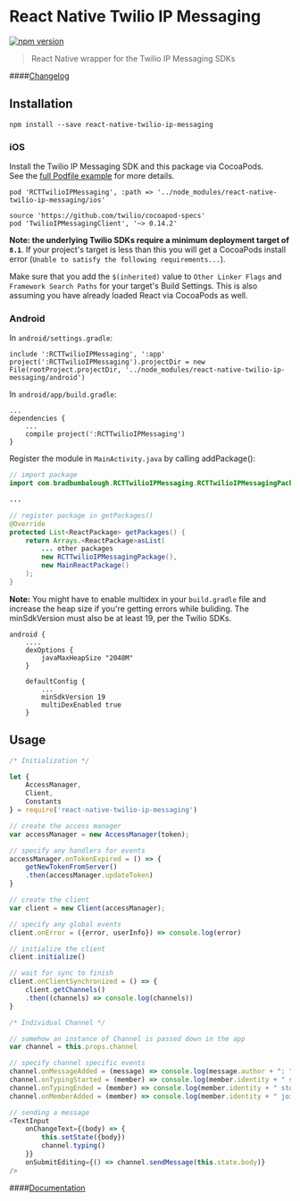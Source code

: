 # React Native Twilio IP Messaging
[![npm version](https://badge.fury.io/js/react-native-twilio-ip-messaging.svg)](https://badge.fury.io/js/react-native-twilio-ip-messaging)

>React Native wrapper for the Twilio IP Messaging SDKs

####[Changelog](CHANGELOG.md)

## Installation
```npm install --save react-native-twilio-ip-messaging```

### iOS
Install the Twilio IP Messaging SDK and this package via CocoaPods.  
See the [full Podfile example](./Example/ios/Podfile) for more details.

```
pod 'RCTTwilioIPMessaging', :path => '../node_modules/react-native-twilio-ip-messaging/ios'

source 'https://github.com/twilio/cocoapod-specs'
pod 'TwilioIPMessagingClient', '~> 0.14.2'
```
**Note: the underlying Twilio SDKs require a minimum deployment target of `8.1`**. If your project's target is less than this you will get a CocoaPods install error (`Unable to satisfy the following requirements...`).

Make sure that you add the `$(inherited)` value to `Other Linker Flags` and `Framework Search Paths` for your target's Build Settings. This is also assuming you have already loaded React via CocoaPods as well.

### Android
In `android/settings.gradle`:

```
include ':RCTTwilioIPMessaging', ':app'
project(':RCTTwilioIPMessaging').projectDir = new File(rootProject.projectDir, '../node_modules/react-native-twilio-ip-messaging/android')
```

In `android/app/build.gradle`:
```
...
dependencies {
    ...
    compile project(':RCTTwilioIPMessaging')
}

```

Register the module in `MainActivity.java` by calling addPackage():
```Java
// import package
import com.bradbumbalough.RCTTwilioIPMessaging.RCTTwilioIPMessagingPackage;

...

// register package in getPackages()
@Override
protected List<ReactPackage> getPackages() {
    return Arrays.<ReactPackage>asList(
        ... other packages
        new RCTTwilioIPMessagingPackage(),
        new MainReactPackage()
    );
}
```

**Note:** You might have to enable multidex in your `build.gradle` file and increase the heap size if you're getting errors while buliding. The minSdkVersion must also be at least 19, per the Twilio SDKs.
```
android {
    ....
    dexOptions {
        javaMaxHeapSize "2048M"
    }

    defaultConfig {
        ...
        minSdkVersion 19
        multiDexEnabled true
    }
```

## Usage
```JavaScript
/* Initialization */

let {
    AccessManager,
    Client,
    Constants
} = require('react-native-twilio-ip-messaging')

// create the access manager
var accessManager = new AccessManager(token);

// specify any handlers for events
accessManager.onTokenExpired = () => {
    getNewTokenFromServer()
    .then(accessManager.updateToken)
}

// create the client
var client = new Client(accessManager);

// specify any global events
client.onError = ({error, userInfo}) => console.log(error)

// initialize the client
client.initialize()

// wait for sync to finish
client.onClientSynchronized = () => {
    client.getChannels()
    .then((channels) => console.log(channels))
}

/* Individual Channel */

// somehow an instance of Channel is passed down in the app
var channel = this.props.channel

// specify channel specific events
channel.onMessageAdded = (message) => console.log(message.author + ": " + message.body)
channel.onTypingStarted = (member) => console.log(member.identity + " started typing...")
channel.onTypingEnded = (member) => console.log(member.identity + " stopped typing...")
channel.onMemberAdded = (member) => console.log(member.identity + " joined " + channel.friendlyName)

// sending a message
<TextInput
    onChangeText={(body) => {
        this.setState({body})
        channel.typing()
    }}
    onSubmitEditing={() => channel.sendMessage(this.state.body)}
/>
````

####[Documentation](docs)

